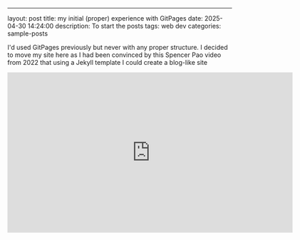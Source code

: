 ---
layout: post
title: my initial (proper) experience with GitPages
date: 2025-04-30 14:24:00
description: To start the posts 
tags: web dev
categories: sample-posts

<p>I'd used GitPages previously but never with any proper structure. I decided to move my site here as I had been convinced by this Spencer Pao video from 2022 that using a Jekyll template I could create a blog-like site</p>
<iframe width="640" height="360" src="https://www.youtube.com/watch?v=g6AJ9qPPoyc" frameborder="0" allowfullscreen></iframe>
